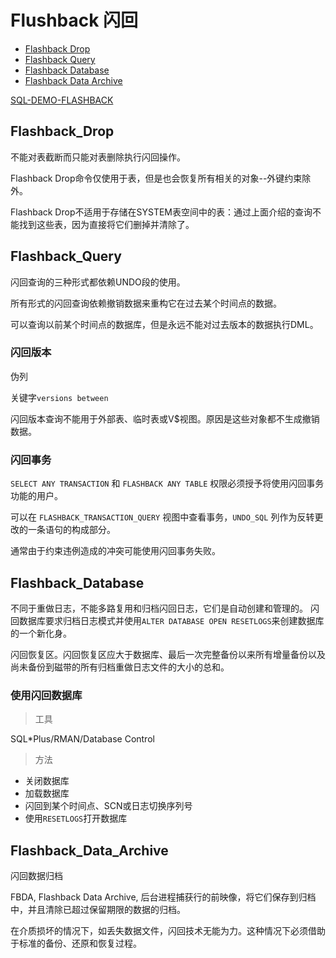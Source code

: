 # Flushback 闪回

- [Flashback Drop](#flashback_drop)
- [Flashback Query](#flashback_query)
- [Flashback Database](#flashback_database)
- [Flashback Data Archive](#flashback_data_archive)


[SQL-DEMO-FLASHBACK](../../scripts/backup/flashback.sql)

## Flashback_Drop

不能对表截断而只能对表删除执行闪回操作。

Flashback Drop命令仅使用于表，但是也会恢复所有相关的对象--外键约束除外。

Flashback Drop不适用于存储在SYSTEM表空间中的表：通过上面介绍的查询不能找到这些表，因为直接将它们删掉并清除了。

## Flashback_Query

闪回查询的三种形式都依赖UNDO段的使用。

所有形式的闪回查询依赖撤销数据来重构它在过去某个时间点的数据。

可以查询以前某个时间点的数据库，但是永远不能对过去版本的数据执行DML。

### 闪回版本

伪列

关键字`versions between`

闪回版本查询不能用于外部表、临时表或V$视图。原因是这些对象都不生成撤销数据。

### 闪回事务

`SELECT ANY TRANSACTION` 和 `FLASHBACK ANY TABLE` 权限必须授予将使用闪回事务功能的用户。

可以在 `FLASHBACK_TRANSACTION_QUERY` 视图中查看事务，`UNDO_SQL` 列作为反转更改的一条语句的构成部分。

通常由于约束违例造成的冲突可能使用闪回事务失败。

## Flashback_Database

不同于重做日志，不能多路复用和归档闪回日志，它们是自动创建和管理的。
闪回数据库要求归档日志模式并使用`ALTER DATABASE OPEN RESETLOGS`来创建数据库的一个新化身。

闪回恢复区。闪回恢复区应大于数据库、最后一次完整备份以来所有增量备份以及尚未备份到磁带的所有归档重做日志文件的大小的总和。


### 使用闪回数据库

> 工具

SQL*Plus/RMAN/Database Control

> 方法

- 关闭数据库
- 加载数据库
- 闪回到某个时间点、SCN或日志切换序列号
- 使用`RESETLOGS`打开数据库


## Flashback_Data_Archive

闪回数据归档

FBDA, Flashback Data Archive, 后台进程捕获行的前映像，将它们保存到归档中，并且清除已超过保留期限的数据的归档。

在介质损坏的情况下，如丢失数据文件，闪回技术无能为力。这种情况下必须借助于标准的备份、还原和恢复过程。


